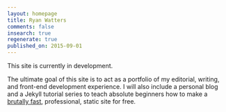 ```yaml
---
layout: homepage
title: Ryan Watters
comments: false
insearch: true
regenerate: true
published_on: 2015-09-01
---
```


This site is currently in development. 

The ultimate goal of this site is to act as a portfolio of my editorial, writing, and front-end development experience. I will also include a personal blog and a Jekyll tutorial series to teach absolute beginners how to make a [brutally fast](https://developers.google.com/speed/pagespeed/insights/?url=https%3A%2F%2Fryansportfol.io), professional, static site for free.



